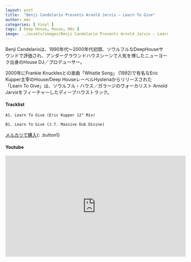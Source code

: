 ```yaml
---
layout: post
title:  "Benji Candelario Presents Arnold Jarvis – Learn To Give"
author: mmr
categories: [ Vinyl ]
tags: [ Deep House, House, 00s ]
image: ../assets/images/Benji Candelario Presents Arnold Jarvis – Learn To Give.jpg
---
```


Benji Candelarioは、1990年代～2000年代初頭、ソウルフルなDeepHouseサウンドで評価され、アンダーグラウンドハウスシーンで人気を博したニューヨーク出身のHouse DJ／プロデューサー。

2000年にFrankie Knucklesとの楽曲「Whistle Song」 (1992)で有名なEric Kupper主宰のHouse/Deep HouseレーベルHysteriaからリリースされた「Learn To Give」は、ソウルフル・ハウス／ガラージのヴォーカリスト Arnold Jarvisをフィーチャーしたディープハウストラック。



#### Tracklist
```md
A1. Learn To Give (Eric Kupper 12" Mix)

B1. Learn To Give (J.T. Massive Dub Divine)
```

[メルカリで購入](https://jp.mercari.com/item/m26757396126?afid=6142608987){: .button1}

#### Youtube
<iframe width="560" height="315" src="https://www.youtube.com/embed/YeezQvIkoQ8?si=vnDvF-DSSxLTLuoX" title="YouTube video player" frameborder="0" allow="accelerometer; autoplay; clipboard-write; encrypted-media; gyroscope; picture-in-picture; web-share" referrerpolicy="strict-origin-when-cross-origin" allowfullscreen></iframe>
